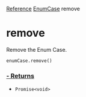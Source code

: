 [Reference](https://www.framer.com/developers/reference)
[EnumCase](https://www.framer.com/developers/reference/plugins-enum-case)
remove
# remove
Remove the Enum Case.
```
enumCase.remove()
```

### [ - Returns](https://www.framer.com/developers/reference/plugins-enum-case-remove#returns)
  * `Promise<void>`



